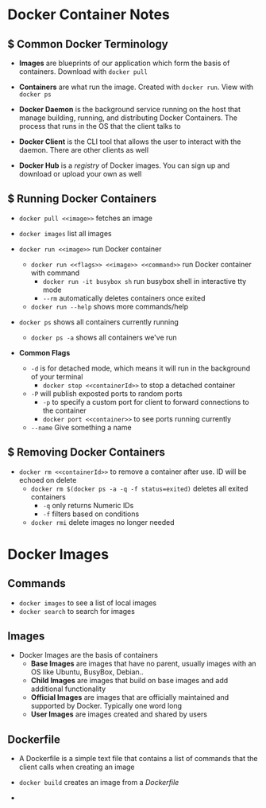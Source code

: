 # Docker Container Notes

## $ Common Docker Terminology

- **Images** are blueprints of our application which form the basis of containers. Download with `docker pull`

- **Containers** are what run the image.  Created with `docker run`. View with `docker ps`

- **Docker Daemon** is the background service running on the host that manage building, running, and distributing Docker Containers.  The process that runs in the OS that the client talks to

- **Docker Client** is the CLI tool that allows the user to interact with the daemon.  There are other clients as well

- **Docker Hub** is a *registry* of Docker images.  You can sign up and download or upload your own as well

## $ Running Docker Containers

- `docker pull <<image>>` fetches an image

- `docker images` list all images

- `docker run <<image>>` run Docker container
  - `docker run <<flags>> <<image>> <<command>>` run Docker container with command
    - `docker run -it busybox sh` run busybox shell in interactive tty mode
    - `--rm` automatically deletes containers once exited
  - `docker run --help` shows more commands/help

- `docker ps` shows all containers currently running
  - `docker ps -a` shows all containers we've run

- **Common Flags**
  - `-d` is for detached mode, which means it will run in the background of your terminal
    - `docker stop <<containerId>>` to stop a detached container
  - `-P` will publish exposted ports to random ports
    - `-p` to specify a custom port for client to forward connections to the container
    - `docker port <<container>>` to see ports running currently
  - `--name` Give something a name

## $ Removing Docker Containers

- `docker rm <<containerId>>` to remove a container after use. ID will be echoed on delete
  - `docker rm $(docker ps -a -q -f status=exited)` deletes all exited containers
    - `-q` only returns Numeric IDs
    - `-f` filters based on conditions
  - `docker rmi` delete images no longer needed

# Docker Images

## Commands

- `docker images` to see a list of local images
- `docker search` to search for images

## Images

- Docker Images are the basis of containers
  - **Base Images** are images that have no parent, usually images with an OS like Ubuntu, BusyBox, Debian..
  - **Child Images** are images that build on base images and add additional functionality
  - **Official Images** are images that are officially maintained and supported by Docker.  Typically one word long
  - **User Images** are images created and shared by users

## Dockerfile

- A Dockerfile is a simple text file that contains a list of commands that the client calls when creating an image

- `docker build` creates an image from a *Dockerfile*

-
